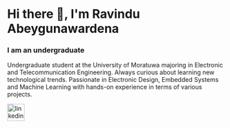 # Hi there 👋, I'm Ravindu Abeygunawardena
### I am an undergraduate
Undergraduate student at the University of Moratuwa majoring in Electronic and Telecommunication Engineering. Always curious about learning new technological trends. Passionate in Electronic Design, Embedded Systems and Machine Learning with hands-on experience in terms of various projects.


[<img src='https://cdn.jsdelivr.net/npm/simple-icons@3.0.1/icons/linkedin.svg' alt='linkedin' height='40'>](https://www.linkedin.com/in/ravindu-abeygunawardena/) 
<!-- [<img src='https://cdn.jsdelivr.net/npm/simple-icons@3.0.1/icons/github.svg' alt='github' height='40'>](https://github.com/https://github.com/Ravinduabey)  [<img src='https://cdn.jsdelivr.net/npm/simple-icons@3.0.1/icons/linkedin.svg' alt='linkedin' height='40'>](https://www.linkedin.com/in/https://www.linkedin.com/in/ravindu-abeygunawardena//)  [<img src='https://cdn.jsdelivr.net/npm/simple-icons@3.0.1/icons/twitter.svg' alt='twitter' height='40'>](https://twitter.com/https://twitter.com/Ravinduabey)  [<img src='https://cdn.jsdelivr.net/npm/simple-icons@3.0.1/icons/reddit.svg' alt='Reddit' height='40'>](https://www.reddit.com/user/https://www.reddit.com/user/_garen_)   -->

<!-- [![Top Langs](https://github-readme-stats.vercel.app/api/top-langs/?username=Ravinduabey)](https://github.com/anuraghazra/github-readme-stats) -->
<!-- [![Ravindu's GitHub stats](https://github-readme-stats.vercel.app/api?username=Ravinduabey&count_private=true&show_icons=true&theme=onedark)](https://github.com/anuraghazra/github-readme-stats) -->

<!-- [![Top Langs](https://github-readme-stats.vercel.app/api/top-langs/?username=Ravinduabey&show_icons=true)](https://github.com/anuraghazra/github-readme-stats) -->
<!-- &?orgs=Ravindu-CPP&entc-17-fyp-04 -->
<!--
<a href="https://github.com/Ravinduabey/github-readme-stats">
  <img align="center" src="https://github-readme-stats.vercel.app/api/pin/?username=Ravinduabey&repo=github-readme-stats" />
</a>
<a href="https://github.com/Ravinduabey/convoychat">
  <img align="center" src="https://github-readme-stats.vercel.app/api/pin/?username=Ravinduabey&repo=convoychat" />
</a>
-->


<!---
<a href='https://archiveprogram.github.com/'><img src='https://raw.githubusercontent.com/acervenky/animated-github-badges/master/assets/acbadge.gif' width='40' height='40'></a> <a href='https://docs.github.com/en/developers'><img src='https://raw.githubusercontent.com/acervenky/animated-github-badges/master/assets/devbadge.gif' width='40' height='40'></a> <a href='https://github.com/pricing'><img src='https://raw.githubusercontent.com/acervenky/animated-github-badges/master/assets/pro.gif' width='40' height='40'></a> <a href='https://stars.github.com/'><img src='https://raw.githubusercontent.com/acervenky/animated-github-badges/master/assets/starbadge.gif' width='35' height='35'></a> <a href='https://docs.github.com/en/github/supporting-the-open-source-community-with-github-sponsors'><img src='https://raw.githubusercontent.com/acervenky/animated-github-badges/master/assets/sponsorbadge.gif' width='35' height='35'></a> 


[![trophy](https://github-profile-trophy.vercel.app/?username=https://github.com/Ravinduabey)](https://github.com/ryo-ma/github-profile-trophy)

[![Top Langs](https://github-readme-stats.vercel.app/api/top-langs/?username=https://github.com/Ravinduabey)](https://github.com/anuraghazra/github-readme-stats)

![GitHub stats](https://github-readme-stats.vercel.app/api?username=https://github.com/Ravinduabey&show_icons=true)  

![GitHub Activity Graph](https://activity-graph.herokuapp.com/graph?username=https://github.com/Ravinduabey)  

![GitHub metrics](https://metrics.lecoq.io/https://github.com/Ravinduabey)  

![GitHub streak stats](https://github-readme-streak-stats.herokuapp.com/?user=https://github.com/Ravinduabey)  

![Profile views](https://gpvc.arturio.dev/https://github.com/Ravinduabey)  
-->
